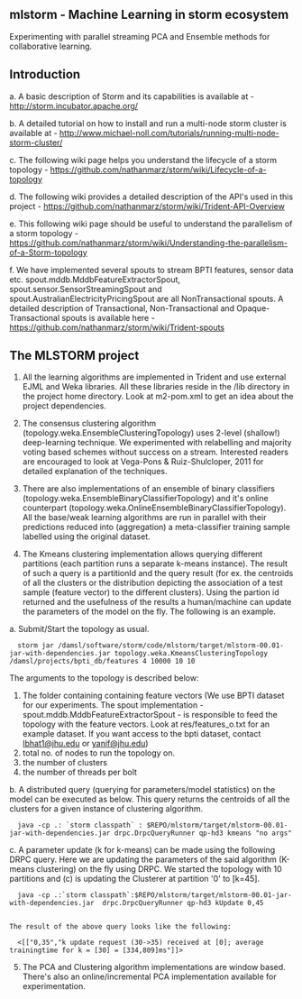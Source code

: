 mlstorm - Machine Learning in storm ecosystem
---------------------------------------------

Experimenting with parallel streaming PCA and Ensemble methods for collaborative learning.

Introduction
------------
a. A basic description of Storm and its capabilities is available at - http://storm.incubator.apache.org/

b. A detailed tutorial on how to install and run a multi-node storm cluster is available at - http://www.michael-noll.com/tutorials/running-multi-node-storm-cluster/

c. The following wiki page helps you understand the lifecycle of a storm topology -  https://github.com/nathanmarz/storm/wiki/Lifecycle-of-a-topology

d. The following wiki provides a detailed description of the API's used in this project - https://github.com/nathanmarz/storm/wiki/Trident-API-Overview

e. This following wiki page should be useful to understand the parallelism of a storm topology - https://github.com/nathanmarz/storm/wiki/Understanding-the-parallelism-of-a-Storm-topology

f. We have implemented several spouts to stream BPTI features, sensor data etc. spout.mddb.MddbFeatureExtractorSpout, spout.sensor.SensorStreamingSpout and spout.AustralianElectricityPricingSpout are all NonTransactional spouts. A detailed description of Transactional, Non-Transactional and Opaque-Transactional spouts is available here - https://github.com/nathanmarz/storm/wiki/Trident-spouts

The MLSTORM project
-------------------

1. All the learning algorithms are implemented in Trident and use external EJML and Weka libraries. All these libraries reside in the /lib directory in the project home directory. Look at m2-pom.xml to get an idea about the project dependencies.

2. The consensus clustering algorithm (topology.weka.EnsembleClusteringTopology) uses 2-level (shallow!) deep-learning technique. We experimented with relabelling and majority voting based schemes without success on a stream. Interested readers are encouraged to look at Vega-Pons & Ruiz-Shulcloper, 2011 for detailed explanation of the techniques.

3. There are also implementations of an ensemble of binary classifiers (topology.weka.EnsembleBinaryClassifierTopology) and it's online counterpart (topology.weka.OnlineEnsembleBinaryClassifierTopology). All the base/weak learning algorithms are run in parallel with their predictions reduced into (aggregation) a meta-classifier training sample labelled using the original dataset.

4. The Kmeans clustering implementation allows querying different partitions (each partition runs a separate k-means instance). The result of such a query is a partitionId and the query result (for ex. the centroids of all the clusters or the distribution depicting the association of a test sample (feature vector) to the different clusters). Using the partion id returned and the usefulness of the results a human/machine can update the parameters of the model on the fly. The following is an example.

  a.  Submit/Start the topology as usual.

      storm jar /damsl/software/storm/code/mlstorm/target/mlstorm-00.01-jar-with-dependencies.jar topology.weka.KmeansClusteringTopology /damsl/projects/bpti_db/features 4 10000 10 10

         
   The arguments to the topology is described below:
   1. <directory> The folder containing containing feature vectors (We use BPTI dataset for our experiments. The spout  implementation - spout.mddb.MddbFeatureExtractorSpout - is responsible to feed the topology with the feature vectors. Look at res/features_o.txt for an example dataset. If you want access to the bpti dataset, contact lbhat1@jhu.edu or yanif@jhu.edu)
   2. <no of workers> total no. of nodes to run the topology on.
   3. <k> the number of clusters
   4. <parallelism> the number of threads per bolt


  b. A distributed query (querying for parameters/model statistics) on the model can be executed as below. This query returns the centroids of all the clusters for a given instance of clustering algorithm.

      java -cp .: `storm classpath` : $REPO/mlstorm/target/mlstorm-00.01-jar-with-dependencies.jar drpc.DrpcQueryRunner qp-hd3 kmeans "no args" 



  c. A parameter update (k for k-means) can be made using the following DRPC query. Here we are updating the parameters of the said algorithm (K-means clustering) on the fly using DRPC. We started the topology with 10 partitions and (c) is updating the Clusterer at partition '0' to [k=45]. 

      java -cp .:`storm classpath`:$REPO/mlstorm/target/mlstorm-00.01-jar-with-dependencies.jar  drpc.DrpcQueryRunner qp-hd3 kUpdate 0,45


    The result of the above query looks like the following:

      <[["0,35","k update request (30->35) received at [0]; average trainingtime for k = [30] = [334,809]ms"]]>
       
       
5. The PCA and Clustering algorithm implementations are window based. There's also an online/incremental PCA implementation available for experimentation.

